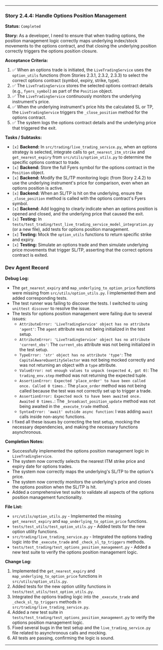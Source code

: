 ---

### **Story 2.4.4: Handle Options Position Management**

**Status:** `Completed`

**Story:**
As a developer, I need to ensure that when trading options, the position management logic correctly maps underlying index/stock movements to the options contract, and that closing the underlying position correctly triggers the options position closure.

**Acceptance Criteria:**
1.  ✅ When an options trade is initiated, the `LiveTradingService` uses the `option_utils` functions (from Stories 2.3.1, 2.3.2, 2.3.3) to select the correct options contract (symbol, expiry, strike, type).
2.  ✅ The `LiveTradingService` stores the selected options contract details (e.g., `fyers_symbol`) as part of the `Position` object.
3.  ✅ The `LiveTradingService` continuously monitors the underlying instrument's price.
4.  ✅ When the underlying instrument's price hits the calculated SL or TP, the `LiveTradingService` triggers the `_close_position` method for the options contract.
5.  ✅ The system logs the options contract details and the underlying price that triggered the exit.

**Tasks / Subtasks:**
-   `[x]` **Backend:** In `src/trading/live_trading_service.py`, when an options strategy is selected, integrate calls to `get_nearest_itm_strike` and `get_nearest_expiry` from `src/utils/option_utils.py` to determine the specific options contract to trade.
-   `[x]` **Backend:** Store the full Fyers symbol for the options contract in the `Position` object.
-   `[x]` **Backend:** Modify the SL/TP monitoring logic (from Story 2.4.2) to use the underlying instrument's price for comparison, even when an options position is active.
-   `[x]` **Backend:** When an SL/TP is hit on the underlying, ensure the `_close_position` method is called with the options contract's Fyers symbol.
-   `[x]` **Backend:** Add logging to clearly indicate when an options position is opened and closed, and the underlying price that caused the exit.
-   `[x]` **Testing:** In `tests/test_trading/test_live_trading_service_model_integration.py` (or a new file), add tests for options position management.
-   `[x]` **Testing:** Mock the `option_utils` functions to return specific strike and expiry.
-   `[x]` **Testing:** Simulate an options trade and then simulate underlying price movements that trigger SL/TP, asserting that the correct options contract is exited.

### **Dev Agent Record**

**Debug Log:**
- The `get_nearest_expiry` and `map_underlying_to_option_price` functions were missing from `src/utils/option_utils.py`. I implemented them and added corresponding tests.
- The test runner was failing to discover the tests. I switched to using `unittest discover` to resolve the issue.
- The tests for options position management were failing due to several issues:
    - `AttributeError: 'LiveTradingService' object has no attribute 'agent'`: The `agent` attribute was not being initialized in the test setup.
    - `AttributeError: 'LiveTradingService' object has no attribute 'current_obs'`: The `current_obs` attribute was not being initialized in the test setup.
    - `TypeError: 'str' object has no attribute 'type'`: The `CapitalAwareQuantitySelector` was not being mocked correctly and was not returning an object with a `type` attribute.
    - `ValueError: not enough values to unpack (expected 4, got 0)`: The `trading_env.step` method was not returning the expected tuple.
    - `AssertionError: Expected 'place_order' to have been called once. Called 0 times.`: The `place_order` method was not being called because the test was not correctly set up to trigger a trade.
    - `AssertionError: Expected mock to have been awaited once. Awaited 0 times.`: The `_broadcast_position_update` method was not being awaited in the `_execute_trade` method.
    - `SyntaxError: 'await' outside async function`: I was adding `await` calls inside non-async functions.
- I fixed all these issues by correcting the test setup, mocking the necessary dependencies, and making the necessary functions asynchronous.

**Completion Notes:**
- Successfully implemented the options position management logic in `LiveTradingService`.
- The system now correctly selects the nearest ITM strike price and expiry date for options trades.
- The system now correctly maps the underlying's SL/TP to the option's price.
- The system now correctly monitors the underlying's price and closes the options position when the SL/TP is hit.
- Added a comprehensive test suite to validate all aspects of the options position management functionality.

**File List:**
- `src/utils/option_utils.py` - Implemented the missing `get_nearest_expiry` and `map_underlying_to_option_price` functions.
- `tests/test_utils/test_option_utils.py` - Added tests for the new option utility functions.
- `src/trading/live_trading_service.py` - Integrated the options trading logic into the `_execute_trade` and `_check_sl_tp_triggers` methods.
- `tests/test_trading/test_options_position_management.py` - Added a new test suite to verify the options position management logic.

**Change Log:**
1.  Implemented the `get_nearest_expiry` and `map_underlying_to_option_price` functions in `src/utils/option_utils.py`.
2.  Added tests for the new option utility functions in `tests/test_utils/test_option_utils.py`.
3.  Integrated the options trading logic into the `_execute_trade` and `_check_sl_tp_triggers` methods in `src/trading/live_trading_service.py`.
4.  Added a new test suite in `tests/test_trading/test_options_position_management.py` to verify the options position management logic.
5.  Fixed several bugs in the test setup and the `live_trading_service.py` file related to asynchronous calls and mocking.
6.  All tests are passing, confirming the logic is sound.

---